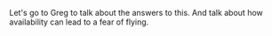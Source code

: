 Let's go to Greg to talk about the answers to this. And talk about how
availability can lead to a fear of flying.
